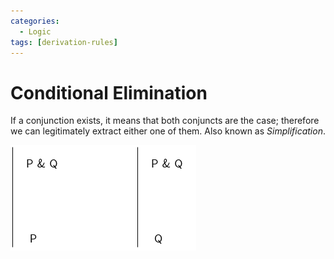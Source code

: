 ```yaml
---
categories:
  - Logic
tags: [derivation-rules]
---
```


# Conditional Elimination

If a conjunction exists, it means that both conjuncts are the case; therefore we can legitimately extract either one of them. Also known as _Simplification_.

![](/_img/conjunc-elim.png)
